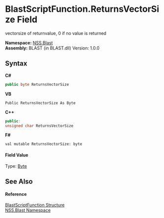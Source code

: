 # BlastScriptFunction.ReturnsVectorSize Field
 

vectorsize of returnvalue, 0 if no value is returned

**Namespace:**&nbsp;<a href="88b55311-4a89-0894-e27a-e157e443c7f7.md">NSS.Blast</a><br />**Assembly:**&nbsp;BLAST (in BLAST.dll) Version: 1.0.0

## Syntax

**C#**<br />
``` C#
public byte ReturnsVectorSize
```

**VB**<br />
``` VB
Public ReturnsVectorSize As Byte
```

**C++**<br />
``` C++
public:
unsigned char ReturnsVectorSize
```

**F#**<br />
``` F#
val mutable ReturnsVectorSize: byte
```


#### Field Value
Type: <a href="https://docs.microsoft.com/dotnet/api/system.byte" target="_blank" rel="noopener noreferrer">Byte</a>

## See Also


#### Reference
<a href="4c6d14f4-14ae-a622-3763-13b615f5d263.md">BlastScriptFunction Structure</a><br /><a href="88b55311-4a89-0894-e27a-e157e443c7f7.md">NSS.Blast Namespace</a><br />